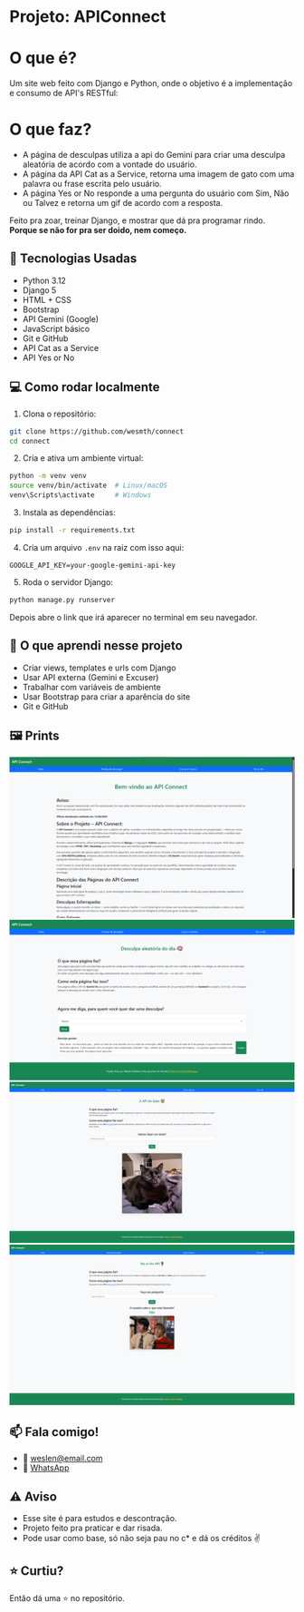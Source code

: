 # Projeto: APIConnect

# O que é?
Um site web feito com Django e Python, onde o objetivo é a implementação e consumo de API's RESTful:

# O que faz?

- A página de desculpas utiliza a api do Gemini para criar uma desculpa aleatória de acordo com a vontade do usuário.
- A página da API Cat as a Service, retorna uma imagem de gato com uma palavra ou frase escrita pelo usuário.
- A página Yes or No responde a uma pergunta do usuário com Sim, Não ou Talvez e retorna um gif de acordo com a resposta.

Feito pra zoar, treinar Django, e mostrar que dá pra programar rindo.  
**Porque se não for pra ser doido, nem começo.**

## 🚀 Tecnologias Usadas

- Python 3.12  
- Django 5  
- HTML + CSS  
- Bootstrap  
- API Gemini (Google)  
- JavaScript básico  
- Git e GitHub  
- API Cat as a Service
- API Yes or No

## 💻 Como rodar localmente

1. Clona o repositório:

```bash
git clone https://github.com/wesmth/connect
cd connect
```

2. Cria e ativa um ambiente virtual:

```bash
python -m venv venv
source venv/bin/activate  # Linux/macOS
venv\Scripts\activate     # Windows
```

3. Instala as dependências:

```bash
pip install -r requirements.txt
```

4. Cria um arquivo `.env` na raiz com isso aqui:

```env
GOOGLE_API_KEY=your-google-gemini-api-key
```

5. Roda o servidor Django:

```bash
python manage.py runserver
```

Depois abre o link que irá aparecer no terminal em seu navegador.  

## 🧠 O que aprendi nesse projeto

- Criar views, templates e urls com Django
- Usar API externa (Gemini e Excuser)
- Trabalhar com variáveis de ambiente
- Usar Bootstrap para criar a aparência do site
- Git e GitHub



## 🖼 Prints


![Página Inicial](prints/inicio.png)
![Desculpas Aleatórias](prints/excuse.png)
![Frases com Gatos](prints/cat.png)
![Sim ou não](prints/yesno.png)


## 📫 Fala comigo!

- 📧 weslen@email.com  
- 📱 [WhatsApp](https://wa.me/5541991278171)

## ⚠️ Aviso

- Esse site é para estudos e descontração.
- Projeto feito pra praticar e dar risada.
- Pode usar como base, só não seja pau no c* e dá os créditos ✌️

## ⭐ Curtiu?

Então dá uma ⭐ no repositório.  
